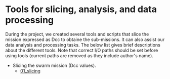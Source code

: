 # Tools for slicing, analysis, and data processing

During the project, we created several tools and scripts that slice the mission expressed as Dcc to obtaine the sub-missions. It can also assist our data analysis and processing tasks. The below list gives brief descriptions about the different tools.
Note that correct I/O paths should be set before using tools (current paths are removed as they include author's name).

- Slicing the swarm mission (Dcc values).
  - [01_slicing](01_slicing) 